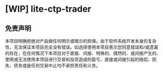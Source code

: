 # [WIP] lite-ctp-trader

## 免责声明
本项目明确拒绝对产品做任何明示或暗示的担保。由于软件系统开发本身的复杂性，无法保证本项目完全没有错误。如选择使用本项目表示您同意错误和/或遗漏的存在，在任何情况下本项目对于直接、间接、特殊的、偶然的、或间接产生的、使用或无法使用本项目进行交易和投资造成的盈亏、直接或间接引起的赔偿、损失、债务或是任何交易中止均不承担责任和义务。